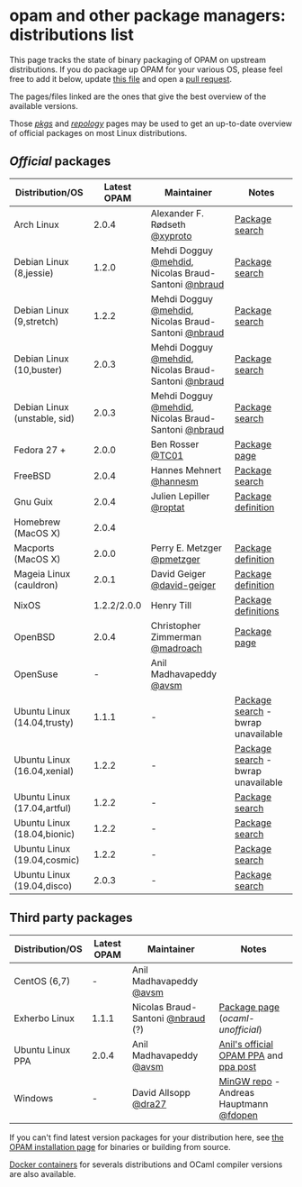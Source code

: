 # opam and other package managers: distributions list

This page tracks the state of binary packaging of OPAM on upstream
distributions. If you do package up OPAM for your various OS, please feel free
to add it below, update [this file](https://github.com/ocaml/opam/tree/master/doc/pages/Distribution.md)
and open a [pull request](https://github.com/ocaml/opam/compare).

The pages/files linked are the ones that give the best overview of the available
versions.

Those [_pkgs_](http://pkgs.org/search/opam) and
[_repology_](https://repology.org/project/opam/versions) pages may be used to
get an up-to-date overview of official packages on most Linux distributions.

## _Official_ packages

| Distribution/OS               | Latest OPAM | Maintainer                                                                                                        | Notes |
|-------------                  |-------------|-----------                                                                                                        |-------|
| Arch Linux                    | 2.0.4       | Alexander F. Rødseth [@xyproto](https://github.com/xyproto)                                                       | [Package search](https://www.archlinux.org/packages/community/x86_64/opam/)
| Debian Linux (8,jessie)       | 1.2.0       | Mehdi Dogguy [@mehdid](https://github.com/mehdid), Nicolas Braud-Santoni [@nbraud](https://www.github.com/nbraud) | [Package search](https://packages.debian.org/search?keywords=opam&searchon=names&suite=all&section=all)
| Debian Linux (9,stretch)      | 1.2.2       | Mehdi Dogguy [@mehdid](https://github.com/mehdid), Nicolas Braud-Santoni [@nbraud](https://www.github.com/nbraud) | [Package search](https://packages.debian.org/search?keywords=opam&searchon=names&suite=all&section=all)
| Debian Linux (10,buster)      | 2.0.3       | Mehdi Dogguy [@mehdid](https://github.com/mehdid), Nicolas Braud-Santoni [@nbraud](https://www.github.com/nbraud) | [Package search](https://packages.debian.org/search?keywords=opam&searchon=names&suite=all&section=all)
| Debian Linux (unstable, sid)  | 2.0.3       | Mehdi Dogguy [@mehdid](https://github.com/mehdid), Nicolas Braud-Santoni [@nbraud](https://www.github.com/nbraud) | [Package search](https://packages.debian.org/search?keywords=opam&searchon=names&suite=all&section=all)
| Fedora 27 +                   | 2.0.0       | Ben Rosser [@TC01](https://www.github.com/TC01)                                                                   | [Package page](https://apps.fedoraproject.org/packages/opam)
| FreeBSD                       | 2.0.4       | Hannes Mehnert [@hannesm](https://www.github.com/hannesm)                                                         | [Package search](http://www.freebsd.org/cgi/ports.cgi?query=opam&stype=all)
| Gnu Guix                      | 2.0.4       | Julien Lepiller [@roptat](https://github.com/roptat)                                                              | [Package definition](https://git.savannah.gnu.org/cgit/guix.git/tree/gnu/packages/ocaml.scm#n428)
| Homebrew (MacOS X)            | 2.0.4       |                                                                                                                   |
| Macports (MacOS X)            | 2.0.0       | Perry E. Metzger [@pmetzger](https://www.github.com/pmetzger)                                                     | [Package definition](https://github.com/macports/macports-ports/blob/master/sysutils/opam/Portfile)
| Mageia Linux (cauldron)       | 2.0.1       | David Geiger [@david-geiger](https://www.github.com/david-geiger)                                                 | [Package definition](http://svnweb.mageia.org/packages/cauldron/opam/current/SPECS/opam.spec?view=markup)
| NixOS                         | 1.2.2/2.0.0 | Henry Till                                                                                                        | [Package definitions](https://github.com/NixOS/nixpkgs/tree/master/pkgs/development/tools/ocaml/opam)
| OpenBSD                       | 2.0.4       | Christopher Zimmerman [@madroach](https://github.com/madroach)                                                    | [Package page](http://ports.su/sysutils/opam,-main)
| OpenSuse                      | -           | Anil Madhavapeddy [@avsm](https://www.github.com/avsm)                                                            |
| Ubuntu Linux (14.04,trusty)   | 1.1.1       | -                                                                                                                 | [Package search](http://packages.ubuntu.com/search?keywords=opam&searchon=names&suite=all&section=all) - bwrap unavailable
| Ubuntu Linux (16.04,xenial)   | 1.2.2       | -                                                                                                                 | [Package search](http://packages.ubuntu.com/search?keywords=opam&searchon=names&suite=all&section=all) - bwrap unavailable
| Ubuntu Linux (17.04,artful)   | 1.2.2       | -                                                                                                                 | [Package search](http://packages.ubuntu.com/search?keywords=opam&searchon=names&suite=all&section=all)
| Ubuntu Linux (18.04,bionic)   | 1.2.2       | -                                                                                                                 | [Package search](http://packages.ubuntu.com/search?keywords=opam&searchon=names&suite=all&section=all)
| Ubuntu Linux (19.04,cosmic)   | 1.2.2       | -                                                                                                                 | [Package search](http://packages.ubuntu.com/search?keywords=opam&searchon=names&suite=all&section=all)
| Ubuntu Linux (19.04,disco)    | 2.0.3       | -                                                                                                                 | [Package search](http://packages.ubuntu.com/search?keywords=opam&searchon=names&suite=all&section=all)


## Third party packages
| Distribution/OS               | Latest OPAM | Maintainer                                                                                                        | Notes |
|-------------                  |-------------|-----------                                                                                                        |-------|
| CentOS (6,7)                  | -           | Anil Madhavapeddy [@avsm](https://www.github.com/avsm)                                                            |
| Exherbo Linux                 | 1.1.1       | Nicolas Braud-Santoni [@nbraud](https://www.github.com/nbraud) (?)                                                | [Package page](http://git.exherbo.org/summer/packages/dev-ocaml/opam/index.html) (_ocaml-unofficial_)
| Ubuntu Linux PPA              | 2.0.4       | Anil Madhavapeddy [@avsm](https://www.github.com/avsm)                                                            | [Anil's official OPAM PPA](https://launchpad.net/~avsm) and [ppa post](https://discuss.ocaml.org/t/opam-2-0-experimental-ppas/2446)
| Windows                       | -           | David Allsopp [@dra27](https://www.github.com/dra27)                                                              | [MinGW repo](https://github.com/fdopen/opam-repository-mingw) - Andreas Hauptmann [@fdopen](https://www.github.com/fdopen)

If you can't find latest version packages for your distribution here, see [the
OPAM installation page](Install.html) for binaries or building from source.

[Docker containers](http://hub.docker.com/r/ocaml/opam) for severals
distributions and OCaml compiler versions are also available.
